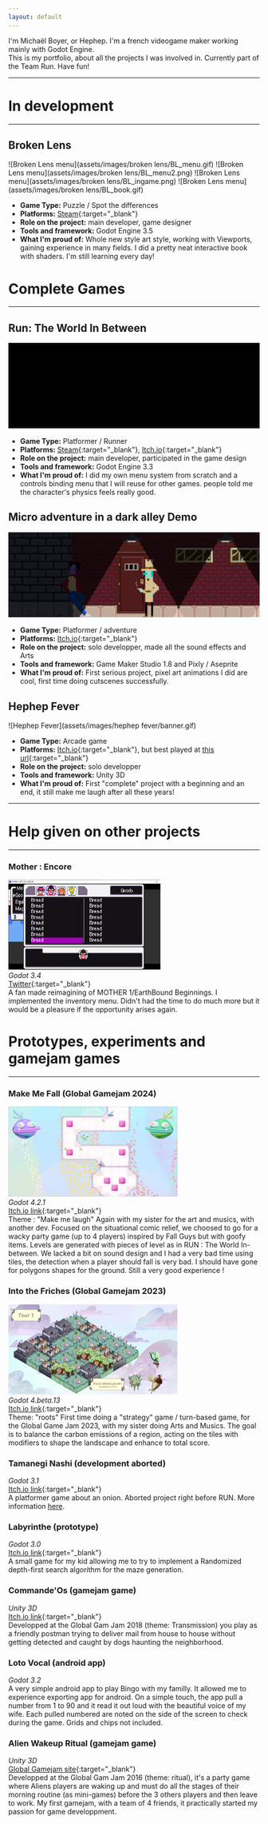 ```yaml
---
layout: default
---
```

I'm Michaël Boyer, or Hephep. I'm a french videogame maker working mainly with Godot Engine.  
This is my portfolio, about all the projects I was involved in. Currently part of the Team Run. Have fun!
* * *


# In development
* * * 
## Broken Lens
![Broken Lens menu](assets/images/broken lens/BL_menu.gif)
![Broken Lens menu](assets/images/broken lens/BL_menu2.png)
![Broken Lens menu](assets/images/broken lens/BL_ingame.png)
![Broken Lens menu](assets/images/broken lens/BL_book.gif)
* **Game Type:** Puzzle / Spot the differences
* **Platforms:** [Steam](https://store.steampowered.com/app/2184770/Broken_Lens/){:target="_blank"}
* **Role on the project:** main developer, game designer
* **Tools and framework:** Godot Engine 3.5
* **What I'm proud of:** Whole new style art style, working with Viewports, gaining experience in many fields. I did a pretty neat interactive book with shaders. I'm still learning every day!

# Complete Games
* * * 
## Run: The World In Between
![Run: The World In Between](assets/images/run/run.gif)
* **Game Type:** Platformer / Runner
* **Platforms:** [Steam](https://store.steampowered.com/app/1548940/RUN_The_world_inbetween/){:target="_blank"}, [Itch.io](https://runthegame.itch.io/build){:target="_blank"}
* **Role on the project:** main developer, participated in the game design
* **Tools and framework:** Godot Engine 3.3
* **What I'm proud of:** I did my own menu system from scratch and a controls binding menu that I will reuse for other games. people told me the character's physics feels really good.

## Micro adventure in a dark alley Demo
![Micro adventure in a dark alley](assets/images/MAIADA/banner.gif)
* **Game Type:** Platformer / adventure
* **Platforms:** [Itch.io](https://hephep.itch.io/micro-adventure-in-a-dark-alley){:target="_blank"}
* **Role on the project:** solo developper, made all the sound effects and Arts
* **Tools and framework:** Game Maker Studio 1.8 and Pixly / Aseprite
* **What I'm proud of:** First serious project, pixel art animations I did are cool, first time doing cutscenes successfully.

## Hephep Fever
![Hephep Fever](assets/images/hephep fever/banner.gif)
* **Game Type:** Arcade game
* **Platforms:** [Itch.io](https://hephep.itch.io/hephep-fever){:target="_blank"}, but best played at [this url](https://hephepteam.github.io/HephepFever/){:target="_blank"}
* **Role on the project:** solo developper
* **Tools and framework:** Unity 3D
* **What I'm proud of:** First "complete" project with a beginning and an end, it still make me laugh after all these years!

* * * 

# Help given on other projects
* * * 

### Mother : Encore
<a href="/assets/images/Mother_encore/menu.png" target="_blank"><img src="/assets/images/Mother_encore/menu.png" width="305" height="180" alt="Mother : Encore menu" /></a>  
*Godot 3.4*  
[Twitter](https://twitter.com/Mother_Encore){:target="_blank"}  
A fan made reimagining of MOTHER 1/EarthBound Beginnings. I implemented the inventory menu. Didn't had the time to do much more but it would be a pleasure if the opportunity arises again.

# Prototypes, experiments and gamejam games
* * * 

### Make Me Fall (Global Gamejam 2024)
<a href="/assets/images/make me fall/screenshot.png" target="_blank"><img src="/assets/images/make me fall/screenshot.png" width="339" height="180" alt="Into the Friches" /></a>  
*Godot 4.2.1*  
[Itch.io link](https://hephep.itch.io/make-me-fall-ggj2024){:target="_blank"}   
Theme : "Make me laugh"
Again with my sister for the art and musics, with another dev. Focused on the situational comic relief, we choosed to go for a wacky party game (up to 4 players) inspired by Fall Guys but with goofy items. Levels are generated with pieces of level as in RUN : The World In-between. We lacked a bit on sound design and I had a very bad time using tiles, the detection when a player should fall is very bad. I should have gone for polygons shapes for the ground. Still a very good experience !

### Into the Friches (Global Gamejam 2023)
<a href="/assets/images/intothefriches/screenshot.png" target="_blank"><img src="/assets/images/intothefriches/screenshot.png" width="339" height="180" alt="Into the Friches" /></a>  
*Godot 4.beta.13*  
[Itch.io link](https://hephep.itch.io/ggj23-into-the-friches){:target="_blank"}   
Theme: "roots"
First time doing a "strategy" game / turn-based game, for the Global Game Jam 2023, with my sister doing Arts and Musics.
The goal is to balance the carbon emissions of a region, acting on the tiles with modifiers to shape the landscape and enhance to total score.   

### Tamanegi Nashi (development aborted)
*Godot 3.1*  
[Itch.io link](https://hepcoco.itch.io/tamanegi-nashi){:target="_blank"}   
A platformer game about an onion. Aborted project right before RUN. More information [here](./pages/tamanegi-nashi.html).  

### Labyrinthe (prototype)
*Godot 3.0*  
[Itch.io link](https://hephep.itch.io/labyrinthe){:target="_blank"}   
A small game for my kid allowing me to try to implement a Randomized depth-first search algorithm for the maze generation.  

### Commande'Os (gamejam game)
*Unity 3D*  
[Itch.io link](https://hephep.itch.io/commandeos){:target="_blank"}  
Developped at the Global Gam Jam 2018 (theme: Transmission) you play as a friendly postman trying to deliver mail from house
to house without getting detected and caught by dogs haunting the neighborhood.  

### Loto Vocal (android app)
*Godot 3.2*  
A very simple android app to play Bingo with my familly. It allowed me to experience exporting app for android. On a simple touch,
the app pull a number from 1 to 90 and it read it out loud with the beautiful voice of my wife. Each pulled numbered are 
noted on the side of the screen to check during the game. Grids and chips not included.  

### Alien Wakeup Ritual (gamejam game)
*Unity 3D*  
[Global Gamejam site](https://globalgamejam.org/2016/games/alien-wakeup-ritual){:target="_blank"}  
Developped at the Global Gam Jam 2016 (theme: ritual), it's a party game where Aliens players are waking up and must do all the stages
of their morning routine (as mini-games) before the 3 others players and then leave to work. My first gamejam, with a team of 4 friends, 
it practically started my passion for game developpment. 
